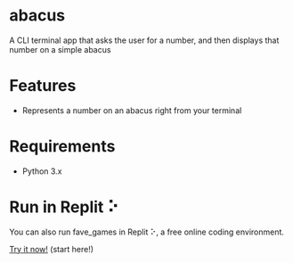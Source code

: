 # abacus
A CLI terminal app that asks the user for a number, and then displays that number on a simple abacus

# Features
- Represents a number on an abacus right from your terminal

# Requirements
- Python 3.x

# Run in Replit ⠕

You can also run fave_games in Replit ⠕, a free online coding environment.

[Try it now!](https://replit.com/@dsalvador/abacus) (start here!)
